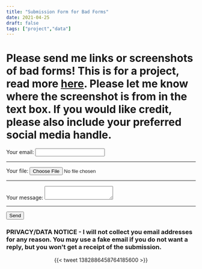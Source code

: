 ```yaml
---
title: "Submission Form for Bad Forms"
date: 2021-04-25
draft: false
tags: ["project","data"]
---
```


# Please send me links or screenshots of bad forms! This is for a project, read more [here](https://alexandriaa.netlify.app/projects/forms/). Please let me know where the screenshot is from in the text box. If you would like credit, please also include your preferred social media handle. 



<form
  action="https://formspree.io/f/mnqljnzy"
  method="POST"
  enctype="multipart/form-data"
>
  <label>
    Your email:
    <input type="email" name="_replyto">
  </label>
    <hr />
 
  <label>
    Your file:
    <input type="file" name="upload">
  </label>
    <hr />
  <label>
    Your message:
    <textarea name="message"></textarea>
  </label>
  <hr />
  <button type="submit">Send</button>
</form>

### PRIVACY/DATA NOTICE - I will not collect you email addresses for any reason. You may use a fake email if you do not want a reply, but you won't get a receipt of the submission. 




<center> {{< tweet 1382886458764185600 >}} </center>